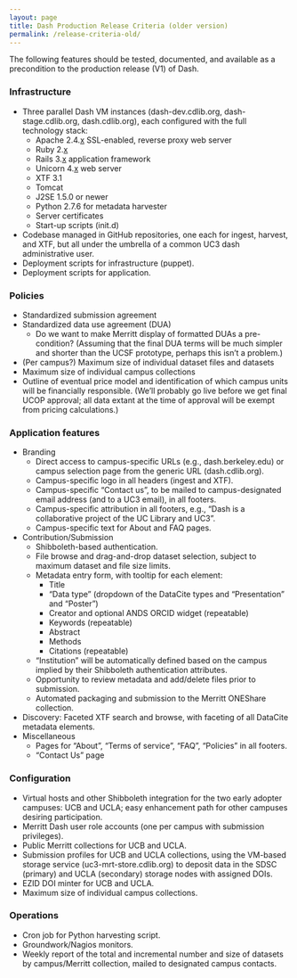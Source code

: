 ```yaml
---
layout: page
title: Dash Production Release Criteria (older version)
permalink: /release-criteria-old/
---
```


The following features should be tested, documented, and available as a precondition to the production release (V1) of Dash.

### Infrastructure

* Three parallel Dash VM instances (dash-dev.cdlib.org, dash-stage.cdlib.org, dash.cdlib.org), each configured with the full technology stack:
  * Apache 2.4.<u>x</u> SSL-enabled, reverse proxy web server
  * Ruby 2.<u>x</u>
  * Rails 3.<u>x</u> application framework
  * Unicorn 4.<u>x</u> web server
  * XTF 3.1
  * Tomcat
  * J2SE 1.5.0 or newer
  * Python 2.7.6 for metadata harvester
  * Server certificates
  * Start-up scripts (init.d)
* Codebase managed in GitHub repositories, one each for ingest, harvest, and XTF, but all under the umbrella of a common UC3 dash administrative user.
* Deployment scripts for infrastructure (puppet).
* Deployment scripts for application.

### Policies

* Standardized submission agreement
* Standardized data use agreement (DUA)
  * Do we want to make Merritt display of formatted DUAs a pre-condition?  (Assuming that the final DUA terms will be much simpler and shorter than the UCSF prototype, perhaps this isn’t a problem.)
* (Per campus?) Maximum size of individual dataset files and datasets
* Maximum size of individual campus collections
* Outline of eventual price model and identification of which campus units will be financially responsible.  (We’ll probably go live before we get final UCOP approval; all data extant at the time of approval will be exempt from pricing calculations.)

### Application features

* Branding
  * Direct access to campus-specific URLs (e.g., dash.berkeley.edu) or campus selection page from the generic URL (dash.cdlib.org).
  * Campus-specific logo in all headers (ingest and XTF).
  * Campus-specific “Contact us”, to be mailed to campus-designated email address (and to a UC3 email), in all footers.
  * Campus-specific attribution in all footers, e.g., “Dash is a collaborative project of the UC <campus> Library and UC3”.
  * Campus-specific text for About and FAQ pages.
* Contribution/Submission
  * Shibboleth-based authentication.
  * File browse and drag-and-drop dataset selection, subject to maximum dataset and file size limits.
  * Metadata entry form, with tooltip for each element:
    * Title
    * “Data type” (dropdown of the DataCite types and “Presentation” and “Poster”)
    * Creator and optional ANDS ORCID widget (repeatable)
    * Keywords (repeatable)
    * Abstract
    * Methods
    * Citations (repeatable)
  * “Institution” will be automatically defined based on the campus implied by their Shibboleth authentication attributes.
  * Opportunity to review metadata and add/delete files prior to submission.
  * Automated packaging and submission to the Merritt ONEShare collection.
* Discovery: Faceted XTF search and browse, with faceting of all DataCite metadata elements.
* Miscellaneous
  * Pages for “About”, “Terms of service”, “FAQ”, “Policies” in all footers.
  * “Contact Us” page

### Configuration

* Virtual hosts and other Shibboleth integration for the two early adopter campuses: UCB and UCLA; easy enhancement path for other campuses desiring participation.
* Merritt Dash user role accounts (one per campus with submission privileges). 
* Public Merritt collections for UCB and UCLA.
* Submission profiles for UCB and UCLA collections, using the VM-based storage service (uc3-mrt-store.cdlib.org) to deposit data in the SDSC (primary) and UCLA (secondary) storage nodes with assigned DOIs.
* EZID DOI minter for UCB and UCLA.
* Maximum size of individual campus collections.

### Operations

* Cron job for Python harvesting script.
* Groundwork/Nagios monitors.
* Weekly report of the total and incremental number and size of datasets by campus/Merritt collection, mailed to designated campus contacts.


